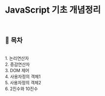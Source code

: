 # JavaScript 기초 개념정리
<br>

## 👀 목차
<br>
1. 논리연산자 <br>
2. 증감연산자 <br>
3. DOM 제어 <br>
4. 사용자정의 객체1 <br>
5. 사용자정의 객체2 <br>
6. 2진수와 10진수 <br>
